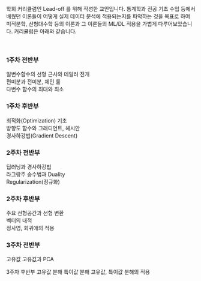 학회 커리큘럼인 Lead-off 를 위해 작성한 교안입니다.
통계학과 전공 기초 수업 등에서 배웠던 이론들이 어떻게 실제 데이터 분석에 적용되는지를 파악하는 것을 목표로 하여 미적분학, 선형대수학 등의 이론과 그 이론들의 ML/DL 적용을 가볍게 다루어보았습니다.
커리큘럼은 아래와 같습니다.

<br/>

### 1주차 전반부    
일변수함수의 선형 근사와 테일러 전개       
편미분과 전미분, 체인 룰      
다변수 함수의 최대와 최소     

### 1주차 후반부   
최적화(Optimization) 기초   
방향도 함수와 그래디언트, 헤시안   
경사하강법(Gradient Descent)   

### 2주차 전반부     
딥러닝과 경사하강법   
라그랑주 승수법과 Duality   
Regularization(정규화)   

### 2주차 후반부   
주요 선형공간과 선형 변환   
벡터의 내적   
정사영, 회귀에의 적용   

### 3주차 전반부
고유값
고유값과 PCA

3주차 후반부
고유값 분해
특이값 분해
고유값, 특이값 분해의 적용
